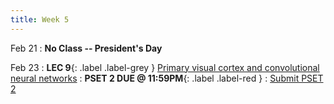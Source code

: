 ```yaml
---
title: Week 5
---
```


Feb 21
: **No Class -- President's Day**

Feb 23
:  **LEC 9**{: .label .label-grey } [Primary visual cortex and convolutional neural networks](#)
:  **PSET 2 DUE @ 11:59PM**{: .label .label-red } 
    : [Submit PSET 2](https://canvas.harvard.edu/courses/97916/assignments/532855)
